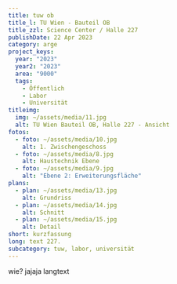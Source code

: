 ```yaml
---
title: tuw ob
title_l: TU Wien - Bauteil OB
title_zzl: Science Center / Halle 227
publishDate: 22 Apr 2023
category: arge
project_keys:
  year: "2023"
  year2: "2023"
  area: "9000"
  tags:
    - Öffentlich
    - Labor
    - Universität
titleimg:
  img: ~/assets/media/11.jpg
  alt: TU Wien Bauteil OB, Halle 227 - Ansicht
fotos:
  - foto: ~/assets/media/10.jpg
    alt: 1. Zwischengeschoss
  - foto: ~/assets/media/8.jpg
    alt: Haustechnik Ebene
  - foto: ~/assets/media/9.jpg
    alt: "Ebene 2: Erweiterungsfläche"
plans:
  - plan: ~/assets/media/13.jpg
    alt: Grundriss
  - plan: ~/assets/media/14.jpg
    alt: Schnitt
  - plan: ~/assets/media/15.jpg
    alt: Detail
short: kurzfassung
long: text 227.
subcategory: tuw, labor, universität
---
```

wie? jajaja langtext